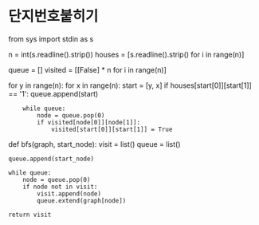 # 단지번호붙히기

from sys import stdin as s

n = int(s.readline().strip())
houses = [s.readline().strip() for i in range(n)]

queue = []
visited = [[False] * n for i in range(n)]

for y in range(n):
    for x in range(n):
        start = [y, x]
        if houses[start[0]][start[1]] == '1':
            queue.append(start)

        while queue:
            node = queue.pop(0)
            if visited[node[0]][node[1]]:
                visited[start[0]][start[1]] = True


def bfs(graph, start_node):
    visit = list()
    queue = list()

    queue.append(start_node)

    while queue:
        node = queue.pop(0)
        if node not in visit:
            visit.append(node)
            queue.extend(graph[node])

    return visit
